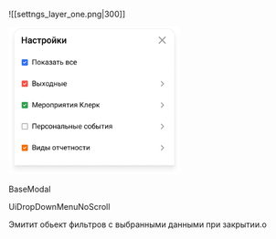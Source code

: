 
![[settngs_layer_one.png|300]]

<img src="assets/settings_layer_one.png" width="300">

BaseModal

UiDropDownMenuNoScroll


Эмитит обьект фильтров с выбранными данными при закрытии.о